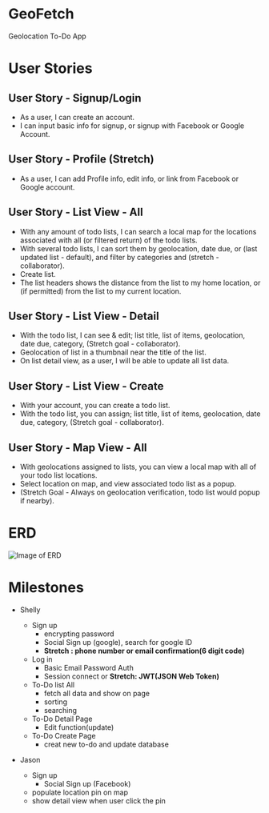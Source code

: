 # GeoFetch

Geolocation To-Do App

# User Stories

## User Story - Signup/Login

- As a user, I can create an account.
- I can input basic info for signup, or signup with Facebook or Google Account.

## User Story - Profile (Stretch)

- As a user, I can add Profile info, edit info, or link from Facebook or Google account.

## User Story - List View - All

- With any amount of todo lists, I can search a local map for the locations associated with all (or filtered return) of the todo lists.
- With several todo lists, I can sort them by geolocation, date due, or (last updated list - default), and filter by categories and (stretch - collaborator).
- Create list.
- The list headers shows the distance from the list to my home location, or (if permitted) from the list to my current location.

## User Story - List View - Detail

- With the todo list, I can see & edit; list title, list of items, geolocation, date due, category, (Stretch goal - collaborator).
- Geolocation of list in a thumbnail near the title of the list.
- On list detail view, as a user, I will be able to update all list data.

## User Story - List View - Create

- With your account, you can create a todo list.
- With the todo list, you can assign; list title, list of items, geolocation, date due, category, (Stretch goal - collaborator).

## User Story - Map View - All

- With geolocations assigned to lists, you can view a local map with all of your todo list locations.
- Select location on map, and view associated todo list as a popup.
- (Stretch Goal - Always on geolocation verification, todo list would popup if nearby).


# ERD

![Image of ERD](https://i.imgur.com/Jim3GOH.png)


# Milestones

- Shelly
  - Sign up 
    - encrypting password
    - Social Sign up (google), search for google ID
    - **Stretch : phone number or email confirmation(6 digit code)**
  - Log in 
    - Basic Email Password Auth
    - Session connect or **Stretch: JWT(JSON Web Token)**
  - To-Do list All 
    - fetch all data and show on page
    - sorting
    - searching
  - To-Do Detail Page
    - Edit function(update)
  - To-Do Create Page
    - creat new to-do and update database

- Jason
  - Sign up
    - Social Sign up (Facebook)
  - populate location pin on map
  - show detail view when user click the pin
 